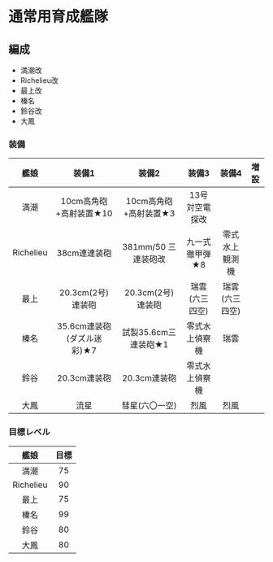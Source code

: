 # 通常用育成艦隊

## 編成
- 満潮改
- Richelieu改
- 最上改
- 榛名
- 鈴谷改
- 大鳳

### 装備
| 艦娘      | 装備1                      | 装備2                 | 装備3          | 装備4          | 増設 |
| :-:       | :-:                        | :-:                   | :-:            | :-:            | :-:  |
| 満潮      | 10cm高角砲+高射装置★10     | 10cm高角砲+高射装置★3 | 13号対空電探改 |                |      |
| Richelieu | 38cm連連装砲               | 381mm/50 三連装砲改   | 九一式徹甲弾★8 | 零式水上観測機 |      |
| 最上      | 20.3cm(2号)連装砲          | 20.3cm(2号)連装砲     | 瑞雲(六三四空) | 瑞雲(六三四空) |      |
| 榛名      | 35.6cm連装砲(ダズル迷彩)★7 | 試製35.6cm三連装砲★1  | 零式水上偵察機 | 瑞雲           |      |
| 鈴谷      | 20.3cm連装砲               | 20.3cm連装砲          | 零式水上偵察機 |                |      |
| 大鳳      | 流星                       | 彗星(六〇一空)        | 烈風           | 烈風           |      |

### 目標レベル
| 艦娘   | 目標 |
| :-:    | :-:  |
| 満潮   | 75   |
| Richelieu | 90   |
| 最上   | 75   |
| 榛名   | 99   |
| 鈴谷 | 80   |
| 大鳳   | 80   |
